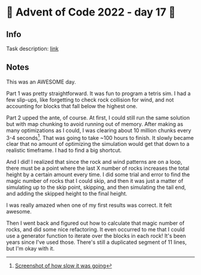 # 🎄 Advent of Code 2022 - day 17 🎄

## Info

Task description: [link](https://adventofcode.com/2022/day/17)

## Notes

This was an AWESOME day.

Part 1 was pretty straightforward. It was fun to program a tetris sim. I had a few slip-ups, like forgetting to check rock collision for wind, and not accounting for blocks that fall below the highest one.

Part 2 upped the ante, of course. At first, I could still run the same solution but with map chunking to avoid running out of memory. After making as many optimizations as I could, I was clearing about 10 million chunks every 3-4 seconds[^1]. That was going to take ~100 hours to finish. It slowly became clear that no amount of optimizing the simulation would get that down to a realistic timeframe. I had to find a big shortcut.

And I did! I realized that since the rock and wind patterns are on a loop, there must be a point where the last X number of rocks increases the total height by a certain amount every time. I did some trial and error to find the magic number of rocks that I could skip, and then it was just a matter of simulating up to the skip point, skipping, and then simulating the tail end, and adding the skipped height to the final height.

I was really amazed when one of my first results was correct. It felt awesome.

Then I went back and figured out how to calculate that magic number of rocks, and did some nice refactoring. It even occurred to me that I could use a generator function to iterate over the blocks in each rock! It's been years since I've used those. There's still a duplicated segment of 11 lines, but I'm okay with it.

[^1]: [Screenshot of how slow it was going](this-aint-it.png)
